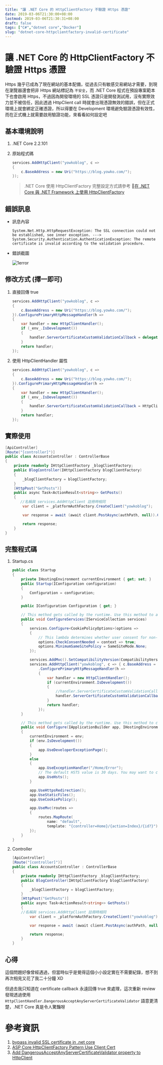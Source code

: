```yaml
---
title: "讓 .NET Core 的 HttpClientFactory 不驗證 Https 憑證"
date: 2019-03-06T21:30:00+08:00
lastmod: 2019-03-06T21:30:31+08:00
draft: false
tags: ["C#","dotnet core","Docker"]
slug: "dotnet-core-httpclientfactory-invalid-certificate"
---
```

# 讓 .NET Core 的 HttpClientFactory 不驗證 Https 憑證
Https 幾乎已成為了現在網站的基本配備，從過去只有敏感交易網站才需要，到現在瀏覽器還會把非 Https 網站標記為 `不安全`，而 .NET Core 程式在預設專案範本下也會啟用 Https，不過因為開發環境的 SSL 憑證只是開發測試用，沒有實際效力並不被信任，因此透過 HttpClient call 時就會出現憑證無效的錯誤，但在正式環境上就會綁定正確憑證，所以得要在 Development 環境避免驗證憑證有效性，而在正式機上就需要啟用驗證功能，來看看如何設定吧

## 基本環境說明
1. .NET Core 2.2.101
2. 原始程式碼

    ```cs
    services.AddHttpClient("yowkoblog", c =>
    {
        c.BaseAddress = new Uri("https://blog.yowko.com/");
    });
    ```

    > .NET Core 使用 HttpClientFactory 完整設定方式請參考 [在 .NET Core 與 .NET Framework 上使用 HttpClientFactory](https://blog.yowko.com/httpclientfactory-dotnet-core-dotnet-framework/#%E4%BD%BF%E7%94%A8%E6%96%B9%E5%BC%8F)

## 錯誤訊息
- 訊息內容

    ```
    System.Net.Http.HttpRequestException: The SSL connection could not be established, see inner exception. ---> System.Security.Authentication.AuthenticationException: The remote certificate is invalid according to the validation procedure.
    ```

- 錯誤截圖

    ![1error](https://user-images.githubusercontent.com/3851540/53889137-d967b000-4060-11e9-8aba-5874a4fd49fe.png)

## 修改方式 (擇一即可)
1. 直接回傳 true

    ```cs
    services.AddHttpClient("yowkoblog", c =>
    {
        c.BaseAddress = new Uri("https://blog.yowko.com/");
    }).ConfigurePrimaryHttpMessageHandler(h =>
    {
        var handler = new HttpClientHandler();
        if (_env_.IsDevelopment())
        {
            handler.ServerCertificateCustomValidationCallback = delegate { return true; };
        }
        return handler;
    });
    ```
2. 使用 HttpClientHandler 屬性

    ```cs
    services.AddHttpClient("yowkoblog", c =>
    {
        c.BaseAddress = new Uri("https://blog.yowko.com/");
    }).ConfigurePrimaryHttpMessageHandler(h =>
    {
        var handler = new HttpClientHandler();
        if (_env_.IsDevelopment())
        {
            handler.ServerCertificateCustomValidationCallback = HttpClientHandler.DangerousAcceptAnyServerCertificateValidator;
        }
        return handler;
    });
    ```

## 實際使用

```cs
[ApiController]
[Route("[controller]")]
public class AccountsController : ControllerBase
{
    private readonly IHttpClientFactory _blogClientFactory;
    public BlogController(IHttpClientFactory blogClientFactory)
    {
        _blogClientFactory = blogClientFactory;
    }
    [HttpPost("GetPosts")]
    public async Task<ActionResult<string>> GetPosts()
    {
       //名稱與 services.AddHttpClient 註冊時相同
        var client = _platformAuthFactory.CreateClient("yowkoblog");

        var response = await (await client.PostAsync(authPath, null)).Content.ReadAsStringAsync();

        return response;
    }
}
```

## 完整程式碼
1. Startup.cs

    ```cs
    public class Startup
    {
        private IHostingEnvironment currentEnvironment { get; set; }
        public Startup(IConfiguration configuration)
        {
            Configuration = configuration;
        }

        public IConfiguration Configuration { get; }

        // This method gets called by the runtime. Use this method to add services to the container.
        public void ConfigureServices(IServiceCollection services)
        {
            services.Configure<CookiePolicyOptions>(options =>
            {
                // This lambda determines whether user consent for non-essential cookies is needed for a given request.
                options.CheckConsentNeeded = context => true;
                options.MinimumSameSitePolicy = SameSiteMode.None;
            });

            services.AddMvc().SetCompatibilityVersion(CompatibilityVersion.Version_2_2);
            services.AddHttpClient("yowkoblog", c => { c.BaseAddress = new Uri("https://localhost:5000/"); })
                .ConfigurePrimaryHttpMessageHandler(h =>
                {
                    var handler = new HttpClientHandler();
                    if (currentEnvironment.IsDevelopment())
                    {
                        //handler.ServerCertificateCustomValidationCallback = delegate { return true; };
                        handler.ServerCertificateCustomValidationCallback = HttpClientHandler.DangerousAcceptAnyServerCertificateValidator;
                    }
                    return handler;
                });
        }

        // This method gets called by the runtime. Use this method to configure the HTTP request pipeline.
        public void Configure(IApplicationBuilder app, IHostingEnvironment env)
        {
            currentEnvironment = env;
            if (env.IsDevelopment())
            {
                app.UseDeveloperExceptionPage();
            }
            else
            {
                app.UseExceptionHandler("/Home/Error");
                // The default HSTS value is 30 days. You may want to change this for production scenarios, see https://aka.ms/aspnetcore-hsts.
                app.UseHsts();
            }

            app.UseHttpsRedirection();
            app.UseStaticFiles();
            app.UseCookiePolicy();

            app.UseMvc(routes =>
            {
                routes.MapRoute(
                    name: "default",
                    template: "{controller=Home}/{action=Index}/{id?}");
            });
        }
    }
    ```

2. Controller

    ```cs
    [ApiController]
    [Route("[controller]")]
    public class AccountsController : ControllerBase
    {
        private readonly IHttpClientFactory _blogClientFactory;
        public BlogController(IHttpClientFactory blogClientFactory)
        {
            _blogClientFactory = blogClientFactory;
        }
        [HttpPost("GetPosts")]
        public async Task<ActionResult<string>> GetPosts()
        {
        //名稱與 services.AddHttpClient 註冊時相同
            var client = _platformAuthFactory.CreateClient("yowkoblog");

            var response = await (await client.PostAsync(authPath, null)).Content.ReadAsStringAsync();

            return response;
        }
    }
    ```

## 心得
這個問題好像曾經遇過，但當時似乎是覺得這個小小設定實在不需要紀錄，想不到再次相見又花了我二十分鐘 XD

但過去我只知道在 certificate callback 永遠回傳 true 來處理，這次重新 review 發現透過使用 `HttpClientHandler.DangerousAcceptAnyServerCertificateValidator` 語意更清楚，.NET Core 真是令人驚豔呀


# 參考資訊
1. [bypass invalid SSL certificate in .net core](https://stackoverflow.com/a/44540071)
2. [ASP Core HttpClientFactory Pattern Use Client Cert](https://stackoverflow.com/a/52372961)
3. [Add DangerousAcceptAnyServerCertificateValidator property to HttpClient](https://github.com/dotnet/corefx/pull/19908)